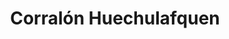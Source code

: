---
title: "Corralón Huechulafquen"
url: /san-martin-de-los-andes/corralon-huechulafquen/
shop: comercio
---